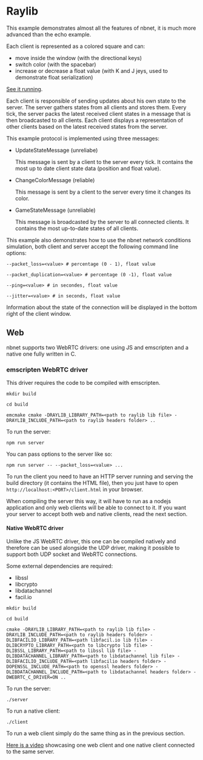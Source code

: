 # Raylib

This example demonstrates almost all the features of nbnet, it is much more advanced than the echo example.

Each client is represented as a colored square and can:

- move inside the window (with the directional keys)
- switch color (with the spacebar)
- increase or decrease a float value (with K and J jeys, used to demonstrate float serialization)

[See it running](https://www.youtube.com/watch?v=BJl_XN3QJhQ&ab_channel=NathanBIAGINI).

Each client is responsible of sending updates about his own state to the server.
The server gathers states from all clients and stores them.
Every tick, the server packs the latest received client states in a message that is then broadcasted to all clients.
Each client displays a representation of other clients based on the latest received states from the server.

This example protocol is implemented using three messages:

- UpdateStateMessage (unreliabe)

	This message is sent by a client to the server every tick. It contains the most up to date client state data (position and float value).

- ChangeColorMessage (reliable)

	This message is sent by a client to the server every time it changes its color.

- GameStateMessage (unreliable)

	This message is broadcasted by the server to all connected clients. It contains the most up-to-date states of all clients.

This example also demonstrates how to use the nbnet network conditions simulation, both client and server accept the following command line options:

`--packet_loss=<value> # percentage (0 - 1), float value`

`--packet_duplication=<value> # percentage (0 -1), float value`

`--ping=<value> # in secondes, float value`

`--jitter=<value> # in seconds, float value`

Information about the state of the connection will be displayed in the bottom right of the client window.

## Web

nbnet supports two WebRTC drivers: one using JS and emscripten and a native one fully written in C.

### emscripten WebRTC driver

This driver requires the code to be compiled with emscripten.

`mkdir build`

`cd build`

`emcmake cmake -DRAYLIB_LIBRARY_PATH=<path to raylib lib file> -DRAYLIB_INCLUDE_PATH=<path to raylib headers folder> ..`

To run the server:

`npm run server`

You can pass options to the server like so:

`npm run server -- --packet_loss=<value> ...`

To run the client you need to have an HTTP server running and serving the build directory (it contains the HTML file), then you just have to open `http://localhost:<PORT>/client.html` in your browser.

When compiling the server this way, it will have to run as a nodejs application and only web clients will be able to connect to it. If you want your server to accept both web and native clients, read the next section.

#### Native WebRTC driver

Unlike the JS WebRTC driver, this one can be compiled natively and therefore can be used alongside the UDP driver, making it possible to support both UDP socket and WebRTC connections.

Some external dependencies are required:

- libssl
- libcrypto
- libdatachannel
- facil.io

`mkdir build`

`cd build`

`cmake -DRAYLIB_LIBRARY_PATH=<path to raylib lib file> -DRAYLIB_INCLUDE_PATH=<path to raylib headers folder> -DLIBFACILIO_LIBRARY_PATH=<path libfacil.io lib file> -DLIBCRYPTO_LIBRARY_PATH=<path to libcrypto lib file> -DLIBSSL_LIBRARY_PATH=<path to libssl lib file> -DLIBDATACHANNEL_LIBRARY_PATH=<path to libdatachannel lib file> -DLIBFACILIO_INCLUDE_PATH=<path libfacilio headers folder> -DOPENSSL_INCLUDE_PATH=<path to openssl headers folder> -DLIBDATACHANNEL_INCLUDE_PATH=<path to libdatachannel headers folder> -DWEBRTC_C_DRIVER=ON ..`

To run the server:

`./server`

To run a native client:

`./client`

To run a web client simply do the same thing as in the previous section.

[Here is a video](https://www.youtube.com/watch?v=63sC-WW79Oc) showcasing one web client and one native client connected to the same server.
